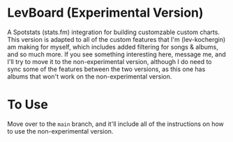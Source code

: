 # LevBoard (Experimental Version)
A Spotstats (stats.fm) integration for building customzable custom charts. 
This version is adapted to all of the custom features that I'm 
(lev-kochergin) am making for myself, which includes added filtering for 
songs & albums, and so much more. If you see something interesting here, 
message me, and I'll try to move it to the non-experimental version, 
although I do need to sync some of the features between the two versions, 
as this one has albums that won't work on the non-experimental version.

# To Use
Move over to the `main` branch, and it'll include all of the instructions on 
how to use the non-experimental version.